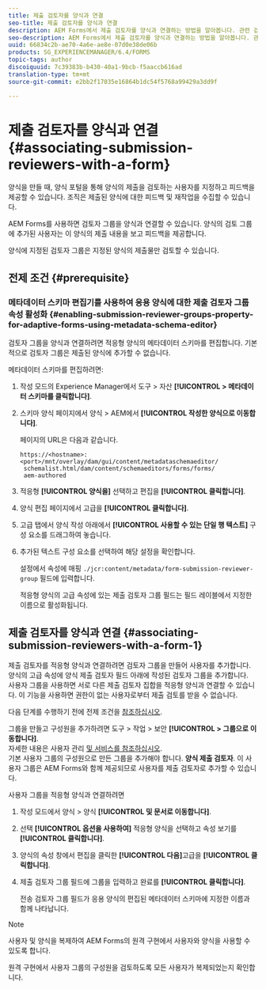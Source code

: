 ```yaml
---
title: 제출 검토자를 양식과 연결
seo-title: 제출 검토자를 양식과 연결
description: AEM Forms에서 제출 검토자를 양식과 연결하는 방법을 알아봅니다. 관련 검토자는 양식 포털을 통해 제출된 양식을 검토합니다.
seo-description: AEM Forms에서 제출 검토자를 양식과 연결하는 방법을 알아봅니다. 관련 검토자는 양식 포털을 통해 제출된 양식을 검토합니다.
uuid: 66834c2b-ae70-4a6e-ae8e-07d0e38de06b
products: SG_EXPERIENCEMANAGER/6.4/FORMS
topic-tags: author
discoiquuid: 7c39383b-b430-40a1-9bcb-f5aaccb616ad
translation-type: tm+mt
source-git-commit: e2bb2f17035e16864b1dc54f5768a99429a3dd9f

---
```



# 제출 검토자를 양식과 연결 {#associating-submission-reviewers-with-a-form}

양식을 만들 때, 양식 포털을 통해 양식의 제출을 검토하는 사용자를 지정하고 피드백을 제공할 수 있습니다. 조직은 제출된 양식에 대한 피드백 및 재작업을 수집할 수 있습니다.

AEM Forms를 사용하면 검토자 그룹을 양식과 연결할 수 있습니다. 양식의 검토 그룹에 추가된 사용자는 이 양식의 제출 내용을 보고 피드백을 제공합니다.

양식에 지정된 검토자 그룹은 지정된 양식의 제출물만 검토할 수 있습니다.

## 전제 조건 {#prerequisite}

### 메타데이터 스키마 편집기를 사용하여 응용 양식에 대한 제출 검토자 그룹 속성 활성화 {#enabling-submission-reviewer-groups-property-for-adaptive-forms-using-metadata-schema-editor}

검토자 그룹을 양식과 연결하려면 적응형 양식의 메타데이터 스키마를 편집합니다. 기본적으로 검토자 그룹은 제출된 양식에 추가할 수 없습니다.

메타데이터 스키마를 편집하려면:

1. 작성 모드의 Experience Manager에서 도구 > 자산 **[!UICONTROL > 메타데이터 스키마를 클릭합니다]**.
1. 스키마 양식 페이지에서 양식 > AEM에서 **[!UICONTROL 작성한 양식으로 이동합니다]**.

   페이지의 URL은 다음과 같습니다.

   ```
   https://<hostname>:<port>/mnt/overlay/dam/gui/content/metadataschemaeditor/
    schemalist.html/dam/content/schemaeditors/forms/forms/
    aem-authored
   ```

1. 적응형 **[!UICONTROL 양식을]** 선택하고 편집을 **[!UICONTROL 클릭합니다]**.
1. 양식 편집 페이지에서 고급을 **[!UICONTROL 클릭합니다]**.
1. 고급 탭에서 양식 작성 아래에서 **[!UICONTROL 사용할 수 있는 단일 행 텍스트]** 구성 요소를 드래그하여 놓습니다.
1. 추가된 텍스트 구성 요소를 선택하여 해당 설정을 확인합니다.

   설정에서 속성에 매핑 `./jcr:content/metadata/form-submission-reviewer-group` 필드에 입력합니다.

   적응형 양식의 고급 속성에 있는 제출 검토자 그룹 필드는 필드 레이블에서 지정한 이름으로 활성화됩니다.

## 제출 검토자를 양식과 연결 {#associating-submission-reviewers-with-a-form-1}

제출 검토자를 적응형 양식과 연결하려면 검토자 그룹을 만들어 사용자를 추가합니다. 양식의 고급 속성에 양식 제출 검토자 필드 아래에 작성된 검토자 그룹을 추가합니다.\
사용자 그룹을 사용하면 서로 다른 제출 검토자 집합을 적응형 양식과 연결할 수 있습니다. 이 기능을 사용하면 권한이 없는 사용자로부터 제출 검토를 받을 수 없습니다.

다음 단계를 수행하기 전에 전제 조건을 [참조하십시오](/help/forms/using/adding-reviewers-form.md#prerequisite).

그룹을 만들고 구성원을 추가하려면 도구 > 작업 > 보안 **[!UICONTROL > 그룹으로 이동합니다]**.\
자세한 내용은 사용자 관리 [및 서비스를 참조하십시오](/help/sites-administering/security.md).\
기본 사용자 그룹의 구성원으로 만든 그룹을 추가해야 합니다. **양식 제출 검토자**. 이 사용자 그룹은 AEM Forms와 함께 제공되므로 사용자를 제출 검토자로 추가할 수 있습니다.

사용자 그룹을 적응형 양식과 연결하려면

1. 작성 모드에서 양식 > 양식 **[!UICONTROL 및 문서로 이동합니다]**.
1. 선택 **[!UICONTROL 옵션을 사용하여]** 적응형 양식을 선택하고 속성 보기를 **[!UICONTROL 클릭합니다]**.
1. 양식의 속성 창에서 편집을 클릭한 **[!UICONTROL 다음]**&#x200B;고급을 **[!UICONTROL 클릭합니다]**.
1. 제출 검토자 그룹 필드에 그룹을 입력하고 완료를 **[!UICONTROL 클릭합니다]**.

   전송 검토자 그룹 필드가 응용 양식의 편집된 메타데이터 스키마에 지정한 이름과 함께 나타납니다.

>[!NOTE]
>
>사용자 및 양식을 복제하여 AEM Forms의 원격 구현에서 사용자와 양식을 사용할 수 있도록 합니다.
>
>원격 구현에서 사용자 그룹의 구성원을 검토하도록 모든 사용자가 복제되었는지 확인합니다.

